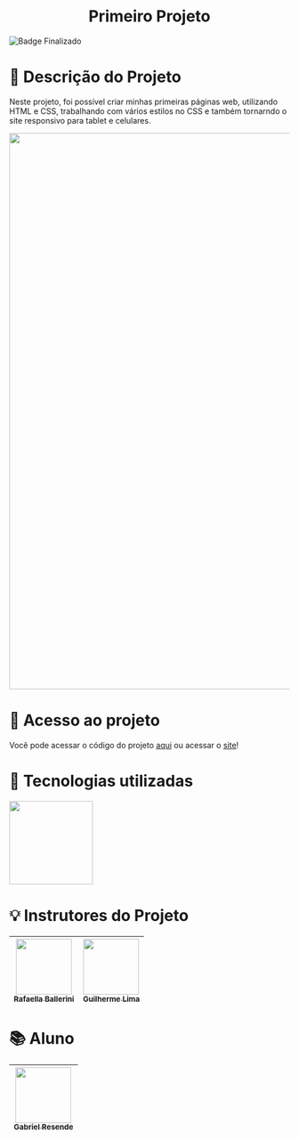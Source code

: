 <h1 align="center">Primeiro Projeto</h1>

![Badge Finalizado](http://img.shields.io/static/v1?label=STATUS&message=FINALIZADO&color=GREEN&style=for-the-badge)

# :page_facing_up: Descrição do Projeto

Neste projeto, foi possível criar minhas primeiras páginas web, utilizando HTML e CSS, 
trabalhando com vários estilos no CSS e também tornarndo o site responsivo para tablet e celulares.

<div align="center">
<img src="https://user-images.githubusercontent.com/109033101/229846673-d931dddb-b209-4c85-863f-ea9ca9ebc9b4.png" width=1000>
</div>

# :open_file_folder: Acesso ao projeto

Você pode acessar o código do projeto <a href="https://github.com/ResendeG/Primeiro-Projeto">aqui</a> ou acessar o <a href="https://primeiro-projeto-ed7v6zgzr-resendeg.vercel.app/">site</a>!

# :speech_balloon: Tecnologias utilizadas

<img src="https://user-images.githubusercontent.com/109033101/229846383-7d79bd53-92e1-4aa8-82d9-1fd59767b69c.png" width=150>

# :bulb: Instrutores do Projeto

| [<img src="https://avatars.githubusercontent.com/u/54322854?v=4" width=100><br><sub>Rafaella Ballerini</sub>](https://github.com/rafaballerini) |  [<img src="https://avatars.githubusercontent.com/u/30351153?v=4" width=100><br><sub>Guilherme Lima</sub>](https://github.com/guilhermeonrails) |
| :---: | :---: |

# :books: Aluno

| [<img src="https://avatars.githubusercontent.com/u/109033101?v=4" width=100><br><sub>Gabriel Resende</sub>](https://github.com/ResendeG) |
| :---: |

